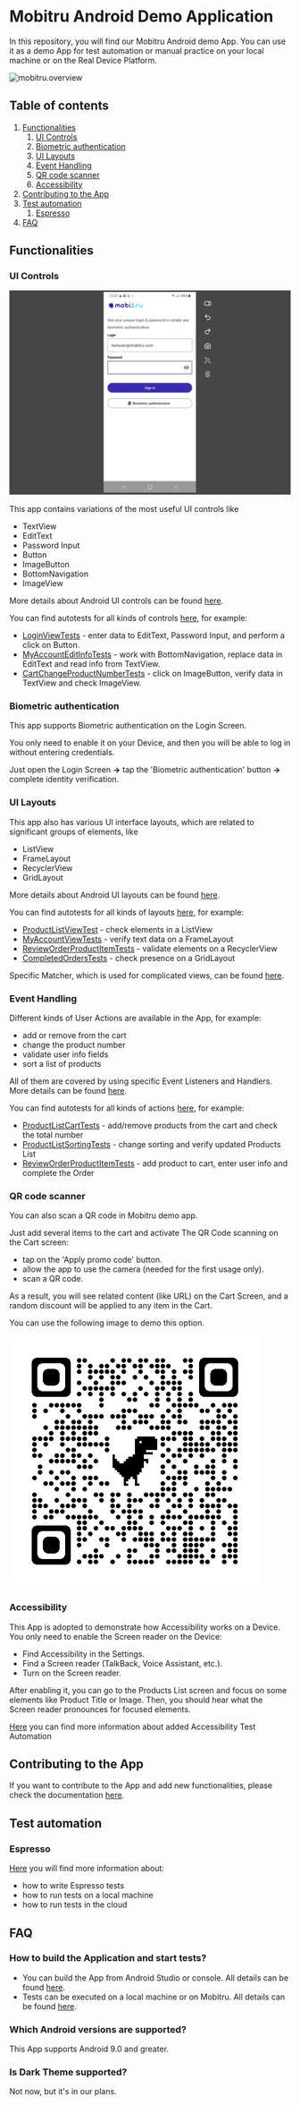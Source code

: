 # Mobitru Android Demo Application

In this repository, you will find our Mobitru Android demo App.
You can use it as a demo App for test automation or manual practice on your local machine or on the Real Device Platform.

![mobitru.overview](./docs/assets/mobitru_overview.gif)

## Table of contents
1. [Functionalities](#functionalities)
    1. [UI Controls](#ui-controls)
    1. [Biometric authentication](#biometric-authentication)
    1. [UI Layouts](#ui-layouts)
    1. [Event Handling](#event-handling)
    1. [QR code scanner](#qr-code-scanner)
    1. [Accessibility](#accessibility)
1. [Contributing to the App](#contributing-to-the-app)
1. [Test automation](#test-automation)
    1. [Espresso](#espresso)
1. [FAQ](#faq)

## Functionalities

### UI Controls
![UI controls](./docs/assets/ui-controls.gif)

This app contains variations of the most useful UI controls like
- TextView
- EditText
- Password Input
- Button
- ImageButton
- BottomNavigation
- ImageView

More details about Android UI controls can be found [here](https://developer.android.com/develop/ui).

You can find autotests for all kinds of controls [here](app/src/androidTest/java/com/epam/mobitru), for example:
- [LoginViewTests](app/src/androidTest/java/com/epam/mobitru/login/LoginViewTests.java) - enter data to EditText, Password Input, and perform a click on Button.
- [MyAccountEditInfoTests](app/src/androidTest/java/com/epam/mobitru/myAccount/MyAccountEditInfoTests.java) - work with BottomNavigation, replace data in EditText and read info from TextView.
- [CartChangeProductNumberTests](app/src/androidTest/java/com/epam/mobitru/cart/CartChangeProductNumberTests.java) - click on ImageButton, verify data in TextView and check ImageView.

### Biometric authentication
This app supports Biometric authentication on the Login Screen.

You only need to enable it on your Device, and then you will be able to log in without entering credentials.

Just open the Login Screen **->** tap the 'Biometric authentication' button **->** complete identity verification.

### UI Layouts
This app also has various UI interface layouts, which are related to significant groups of elements, like
- ListView
- FrameLayout
- RecyclerView
- GridLayout

More details about Android UI layouts can be found [here](https://developer.android.com/develop/ui/views/layout/declaring-layout).

You can find autotests for all kinds of layouts [here](app/src/androidTest/java/com/epam/mobitru), for example:
- [ProductListViewTest](app/src/androidTest/java/com/epam/mobitru/list/ProductListViewTest.java) - check elements in a ListView
- [MyAccountViewTests](app/src/androidTest/java/com/epam/mobitru/myAccount/MyAccountViewTests.java) - verify text data on a FrameLayout
- [ReviewOrderProductItemTests](app/src/androidTest/java/com/epam/mobitru/reviewOrder/ReviewOrderProductItemTests.java) - validate elements on a RecyclerView
- [CompletedOrdersTests](app/src/androidTest/java/com/epam/mobitru/orders/CompletedOrdersTests.java) - check presence on a GridLayout

Specific Matcher, which is used for complicated views, can be found [here](app/src/androidTest/java/com/epam/mobitru/matchers/RViewMatcher.java).

### Event Handling
Different kinds of User Actions are available in the App, for example:
- add or remove from the cart
- change the product number
- validate user info fields
- sort a list of products

All of them are covered by using specific Event Listeners and Handlers.
More details can be found [here](https://developer.android.com/develop/ui/views/touch-and-input/input-events).

You can find autotests for all kinds of actions [here](app/src/androidTest/java/com/epam/mobitru), for example:
- [ProductListCartTests](app/src/androidTest/java/com/epam/mobitru/list/ProductListCartTests.java) - add/remove products from the cart and check the total number
- [ProductListSortingTests](app/src/androidTest/java/com/epam/mobitru/list/ProductListSortingTests.java) - change sorting and verify updated Products List
- [ReviewOrderProductItemTests](app/src/androidTest/java/com/epam/mobitru/reviewOrder/CompleteOrderTests.java) - add product to cart, enter user info and complete the Order

### QR code scanner

You can also scan a QR code in Mobitru demo app.

Just add several items to the cart and activate The QR Code scanning on the Cart screen:
- tap on the 'Apply promo code' button.
- allow the app to use the camera (needed for the first usage only).
- scan a QR code.

As a result, you will see related content (like URL) on the Cart Screen, and a random discount will be applied to any item in the Cart.

You can use the following image to demo this option.

![QR Code](./docs/assets/qr.png)


### Accessibility
This App is adopted to demonstrate how Accessibility works on a Device.
You only need to enable the Screen reader on the Device:
- Find Accessibility in the Settings. 
- Find a Screen reader (TalkBack, Voice Assistant, etc.).
- Turn on the Screen reader.

After enabling it, you can go to the Products List screen and focus on some elements like Product Title or Image.
Then, you should hear what the Screen reader pronounces for focused elements.

[Here](docs/AUTOMATION.md#accessibility-testing) you can find more information about added Accessibility Test Automation

## Contributing to the App

If you want to contribute to the App and add new functionalities, please check the
documentation [here](./docs/CONTRIBUTING.md).

## Test automation

### Espresso

[Here](docs/AUTOMATION.md) you will find more information about:

- how to write Espresso tests
- how to run tests on a local machine
- how to run tests in the cloud

## FAQ
### How to build the Application and start tests?
 - You can build the App from Android Studio or console. All details can be found [here](./docs/CONTRIBUTING.md#building-the-app-in-the-android-studio).
 - Tests can be executed on a local machine or on Mobitru.  All details can be found [here](./docs/CONTRIBUTING.md#running-espresso-tests-on-a-local-machine-in-the-android-studio).
### Which Android versions are supported?
This App supports Android 9.0 and greater.
### Is Dark Theme supported?
Not now, but it's in our plans.

